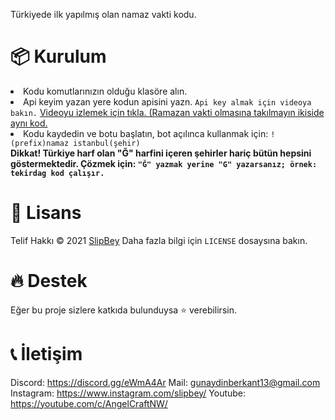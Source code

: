 Türkiyede ilk yapılmış olan namaz vakti kodu. 
 
 <h1> 📦 Kurulum </h1>
 
 <li>Kodu komutlarınızın olduğu klasöre alın.</li>
 <li>Api keyim yazan yere kodun apisini yazn. <code>Api key almak için videoya bakın.</code>
 <a href="https://www.youtube.com/watch?v=CZJAKx8sCtg&t=5s">Videoyu izlemek için tıkla. (Ramazan vakti olmasına takılmayın ikiside aynı kod.</a></li>
 <li>Kodu kaydedin ve botu başlatın, bot açılınca kullanmak için: <code>!(prefix)namaz istanbul(şehir)</code> </li>
 <b>Dikkat! Türkiye harf olan "Ğ" harfini içeren şehirler hariç bütün hepsini göstermektedir. Çözmek için: <code>"Ğ" yazmak yerine "G" yazarsanız; örnek: tekirdag kod çalışır.</code> </b>
 
  <h1> 📄 Lisans </h1>
  Telif Hakkı © 2021 <a href="https://github.com/slipbey">SlipBey</a>
  Daha fazla bilgi için <code>LICENSE</code> dosaysına bakın.
  
  <h1>🔥 Destek</h1>
  Eğer bu proje sizlere katkıda bulunduysa ⭐️ verebilirsin.

<h1>📞 İletişim </h1>

Discord: https://discord.gg/eWmA4Ar
Mail: gunaydinberkant13@gmail.com
Instagram: https://www.instagram.com/slipbey/
Youtube: https://youtube.com/c/AngelCraftNW/
